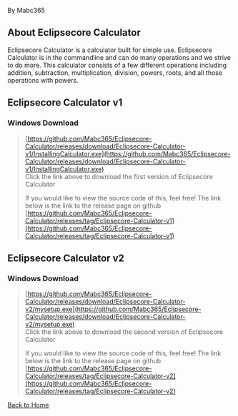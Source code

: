 By Mabc365

## About Eclipsecore Calculator

 Eclipsecore Calculator is a calculator built for simple use. Eclipsecore Calculator is in the commandline and can do many operations and we strive to do more. This calculator consists of a few different operations including addition, subtraction, multiplication, division, powers, roots, and all those operations with powers.


## Eclipsecore Calculator v1

### Windows Download
> [https://github.com/Mabc365/Eclipsecore-Calculator/releases/download/Eclipsecore-Calculator-v1/InstallingCalculator.exe](https://github.com/Mabc365/Eclipsecore-Calculator/releases/download/Eclipsecore-Calculator-v1/InstallingCalculator.exe) \
> Click the link above to download the first version of Eclipsecore Calculator
> 
> If you would like to view the source code of this, feel free! The link below is the link to the release page on github \
> [https://github.com/Mabc365/Eclipsecore-Calculator/releases/tag/Eclipsecore-Calculator-v1](https://github.com/Mabc365/Eclipsecore-Calculator/releases/tag/Eclipsecore-Calculator-v1)

## Eclipsecore Calculator v2

### Windows Download
> [https://github.com/Mabc365/Eclipsecore-Calculator/releases/download/Eclipsecore-Calculator-v2/mysetup.exe](https://github.com/Mabc365/Eclipsecore-Calculator/releases/download/Eclipsecore-Calculator-v2/mysetup.exe) \
> Click the link above to download the second version of Eclipsecore Calculator
> 
> If you would like to view the source code of this, feel free! The link below is the link to the release page on github \
> [https://github.com/Mabc365/Eclipsecore-Calculator/releases/tag/Eclipsecore-Calculator-v2](https://github.com/Mabc365/Eclipsecore-Calculator/releases/tag/Eclipsecore-Calculator-v2)



[Back to Home](https://www.eclipsecore.net)
